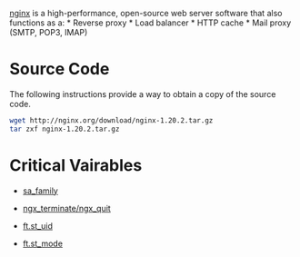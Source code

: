[nginx](https://github.com/nginx/nginx) is a high-performance, open-source web server software that also functions as a:
	* Reverse proxy
	* Load balancer
	* HTTP cache
	* Mail proxy (SMTP, POP3, IMAP)

# Source Code

The following instructions provide a way to obtain a copy of the source code.

```bash
wget http://nginx.org/download/nginx-1.20.2.tar.gz
tar zxf nginx-1.20.2.tar.gz
```

# Critical Vairables

* [sa_family](sa_family.md)

* [ngx_terminate/ngx_quit](ngx_terminate_quit.md)

* [ft.st_uid](st_uid.md)

* [ft.st_mode](st_mode.md)